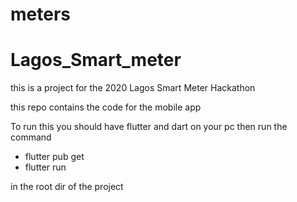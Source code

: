 # meters

# Lagos_Smart_meter

this is a project for the 2020 Lagos Smart Meter Hackathon

this repo contains the code for the mobile app

To run this you should have flutter and dart on your pc 
then run the command 
- flutter pub get  
- flutter run

in the root dir of the project